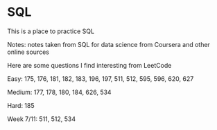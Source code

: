 # SQL

This is a place to practice SQL

Notes: notes taken from SQL for data science from Coursera and other online sources

Here are some questions I find interesting from LeetCode

Easy: 175, 176, 181, 182, 183, 196, 197, 511, 512, 595, 596, 620, 627

Medium: 177, 178, 180, 184, 626, 534

Hard: 185

Week 7/11: 511, 512, 534 
